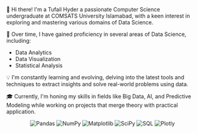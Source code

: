 👋 Hi there! 
I'm a Tufail Hyder a passionate Computer Science undergraduate at COMSATS University Islamabad, with a keen interest in exploring and mastering various domains of Data Science.

🌟 Over time, I have gained proficiency in several areas of Data Science, including:

- Data Analytics
- Data Visualization
- Statistical Analysis

💡 I'm constantly learning and evolving, delving into the latest tools and techniques to extract insights and solve real-world problems using data.

🎓 Currently, I'm honing my skills in fields like Big Data, AI, and Predictive Modeling while working on projects that merge theory with practical application.


<div align="center">
  
![Pandas](https://img.shields.io/static/v1?message=Pandas&logo=pandas&label=&color=150458&logoColor=white&labelColor=&style=for-the-badge) 
![NumPy](https://img.shields.io/static/v1?message=NumPy&logo=numpy&label=&color=013243&logoColor=white&labelColor=&style=for-the-badge) 
![Matplotlib](https://img.shields.io/static/v1?message=Matplotlib&logo=matplotlib&label=&color=11557C&logoColor=white&labelColor=&style=for-the-badge)
![SciPy](https://img.shields.io/static/v1?message=SciPy&logo=sci-py&label=&color=8C3A2F&logoColor=white&labelColor=&style=for-the-badge)
![SQL](https://img.shields.io/static/v1?message=SQL&logo=sqlite&label=&color=003B57&logoColor=white&labelColor=&style=for-the-badge)
![Plotly](https://img.shields.io/static/v1?message=Plotly&logo=plotly&label=&color=3E9AD9&logoColor=white&labelColor=&style=for-the-badge)

</div>
